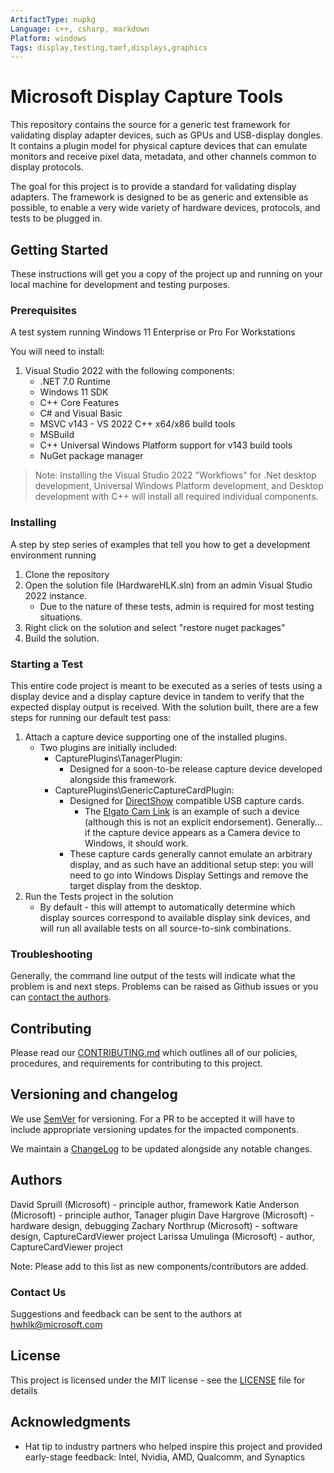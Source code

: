 ```yaml
---
ArtifactType: nupkg
Language: c++, csharp, markdown
Platform: windows
Tags: display,testing,taef,displays,graphics
---
```


# Microsoft Display Capture Tools

This repository contains the source for a generic test framework for validating display adapter devices, such as GPUs and USB-display dongles. It contains a plugin model for physical capture devices that can emulate monitors and receive pixel data, metadata, and other channels common to display protocols.

The goal for this project is to provide a standard for validating display adapters. The framework is designed to be as generic and extensible as possible, to enable a very wide variety of hardware devices, protocols, and tests to be plugged in.

## Getting Started

These instructions will get you a copy of the project up and running on your local machine for development and testing purposes.

### Prerequisites

A test system running Windows 11 Enterprise or Pro For Workstations

You will need to install:
1. Visual Studio 2022 with the following components:
    * .NET 7.0 Runtime
    * Windows 11 SDK
    * C++ Core Features
    * C# and Visual Basic
    * MSVC v143 - VS 2022 C++ x64/x86 build tools
    * MSBuild
    * C++ Universal Windows Platform support for v143 build tools
    * NuGet package manager

>Note: Installing the Visual Studio 2022 "Workflows" for .Net desktop development, Universal Windows Platform development, and Desktop development with C++ will install all required individual components.

### Installing

A step by step series of examples that tell you how to get a development environment running

1. Clone the repository
2. Open the solution file (HardwareHLK.sln) from an admin Visual Studio 2022 instance.
    * Due to the nature of these tests, admin is required for most testing situations.
3. Right click on the solution and select "restore nuget packages"
4. Build the solution.

### Starting a Test

This entire code project is meant to be executed as a series of tests using a display device and a display capture device in tandem to verify that the expected display output is received. With the solution built, there are a few steps for running our default test pass:

1. Attach a capture device supporting one of the installed plugins.
    * Two plugins are initially included:
        * CapturePlugins\TanagerPlugin:
            * Designed for a soon-to-be release capture device developed alongside this framework.
        * CapturePlugins\GenericCaptureCardPlugin:
            * Designed for [DirectShow](https://learn.microsoft.com/en-us/windows/win32/directshow/directshow) compatible USB capture cards.
                * The [Elgato Cam Link](https://www.elgato.com/en/cam-link-4k) is an example of such a device (although this is not an explicit endorsement). Generally... if the capture device appears as a Camera device to Windows, it should work.
            * These capture cards generally cannot emulate an arbitrary display, and as such have an additional setup step: you will need to go into Windows Display Settings and remove the target display from the desktop.
2. Run the Tests project in the solution
    * By default - this will attempt to automatically determine which display sources correspond to available display sink devices, and will run all available tests on all source-to-sink combinations.

### Troubleshooting

Generally, the command line output of the tests will indicate what the problem is and next steps. Problems can be raised as Github issues or you can [contact the authors](#contact-us).

## Contributing

Please read our [CONTRIBUTING.md](CONTRIBUTING.md) which outlines all of our policies, procedures, and requirements for contributing to this project.

## Versioning and changelog

We use [SemVer](http://semver.org/) for versioning. For a PR to be accepted it will have to include appropriate versioning updates for the impacted components.

We maintain a [ChangeLog](CHANGELOG.md) to be updated alongside any notable changes.

## Authors

David Spruill (Microsoft) - principle author, framework
Katie Anderson (Microsoft) - principle author, Tanager plugin
Dave Hargrove (Microsoft) - hardware design, debugging
Zachary Northrup (Microsoft) - software design, CaptureCardViewer project
Larissa Umulinga (Microsoft) - author, CaptureCardViewer project

Note: Please add to this list as new components/contributors are added.

### Contact Us

Suggestions and feedback can be sent to the authors at hwhlk@microsoft.com

## License

This project is licensed under the MIT license - see the [LICENSE](LICENSE.txt) file for details

## Acknowledgments

* Hat tip to industry partners who helped inspire this project and provided early-stage feedback:
    Intel, Nvidia, AMD, Qualcomm, and Synaptics
